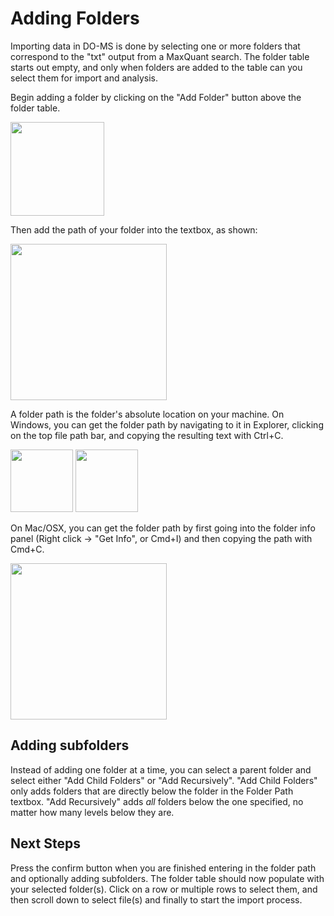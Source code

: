 # Adding Folders

Importing data in DO-MS is done by selecting one or more folders that correspond to the "txt" output from a MaxQuant search. The folder table starts out empty, and only when folders are added to the table can you select them for import and analysis.

Begin adding a folder by clicking on the "Add Folder" button above the folder table.

<img src="https://github.com/SlavovLab/DO-MS/raw/master/documentation/images/do-ms-add-folder-btn.png" height="150">

Then add the path of your folder into the textbox, as shown:

<img src="https://github.com/SlavovLab/DO-MS/raw/master/documentation/images/do-ms-enter-path.png" height="250">

A folder path is the folder's absolute location on your machine. On Windows, you can get the folder path by navigating to it in Explorer, clicking on the top file path bar, and copying the resulting text with Ctrl+C.

<img src="https://github.com/SlavovLab/DO-MS/raw/master/documentation/images/do-ms-windows-path-before.png" height="100">
<img src="https://github.com/SlavovLab/DO-MS/raw/master/documentation/images/do-ms-windows-path-after.png" height="100">

On Mac/OSX, you can get the folder path by first going into the folder info panel (Right click -> "Get Info", or Cmd+I) and then copying the path with Cmd+C.

<img src="https://github.com/SlavovLab/DO-MS/raw/master/documentation/images/do-ms-osx-folder-info.png" height="250">

## Adding subfolders

Instead of adding one folder at a time, you can select a parent folder and select either "Add Child Folders" or "Add Recursively". "Add Child Folders" only adds folders that are directly below the folder in the Folder Path textbox. "Add Recursively" adds *all* folders below the one specified, no matter how many levels below they are.

## Next Steps

Press the confirm button when you are finished entering in the folder path and optionally adding subfolders. The folder table should now populate with your selected folder(s). Click on a row or multiple rows to select them, and then scroll down to select file(s) and finally to start the import process.
